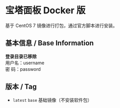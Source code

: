# 宝塔面板 Docker 版

基于 CentOS 7 镜像进行打包，通过官方脚本进行安装。

## 基本信息 / Base Information

**登录目录已移除**  
用户名：username  
密 码：password  

## 版本 / Tag

- `latest` `base` 基础镜像（不安装软件包）

